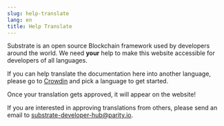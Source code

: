 ```yaml
---
slug: help-translate
lang: en
title: Help Translate
---
```


Substrate is an open source Blockchain framework used by developers around the
world. We need **your** help to make this website accessible for developers of all languages.

If you can help translate the documentation here into another language, please go to
[Crowdin](https://crowdin.com/project/substrate-developer-hub) and pick a language to get started.

Once your translation gets approved, it will appear on the website!

If you are interested in approving translations from others, please send an email to
<substrate-developer-hub@parity.io>.
